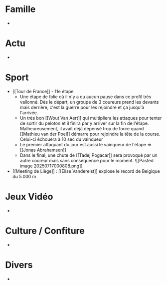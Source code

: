 # Famille
- 
# Actu
- 
# Sport
- [[Tour de France]] - 11e étape 
	- Une étape de folie où il n'y a eu aucun pause dans ce profil très vallonné. Dès le départ, un groupe de 3 coureurs prend les devants mais derrière, c'est la guerre pour les rejoindre et ça jusqu'à l'arrivée.
	- Un très bon [[Wout Van Aert]] qui multipliera les attaques pour tenter de sortir du peloton et il finira par y arriver sur la fin de l'étape. Malheureusement, il avait déjà dépensé trop de force quand [[Mathieu van der Poel]] démarre pour rejoindre la tête de la course. Celui-ci échouera à 10 sec du vainqueur
	- Le premier attaquant du jour est aussi le vainqueur de l'étape => [[Jonas Abrahamsen]]
	- Dans le final, une chute de [[Tadej Pogacar]] sera provoqué par un autre coureur mais sans conséquence pour le moment.
	  ![[Pasted image 20250717000808.png]]
- [[Meeting de Liège]] : [[Elise Vanderelst]] explose le record de Belgique du 5.000 m
# Jeux Vidéo
- 
# Culture / Confiture
- 
# Divers
- 
